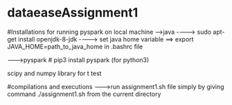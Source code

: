 # dataeaseAssignment1

#Installations for running pyspark on local machine
-->java
    ---->  sudo apt-get install openjdk-8-jdk
    ---->  set java home variable ==> export JAVA_HOME=path_to_java_home in .bashrc file


--->pyspark
    # pip3 install pyspark (for python3)
 
 scipy and numpy library  for t test 
    
 
 
#compilations and executions
--->run assignment1.sh file simply by giving command ./assignment1.sh from the current directory
